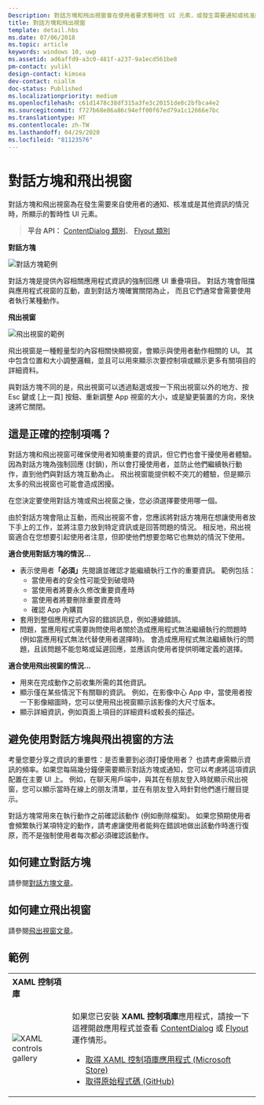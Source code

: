 ```yaml
---
Description: 對話方塊和飛出視窗會在使用者要求暫時性 UI 元素，或發生需要通知或核准的情況時顯示暫時性 UI 元素。
title: 對話方塊和飛出視窗
template: detail.hbs
ms.date: 07/06/2018
ms.topic: article
keywords: windows 10, uwp
ms.assetid: ad6affd9-a3c0-481f-a237-9a1ecd561be8
pm-contact: yulikl
design-contact: kimsea
dev-contact: niallm
doc-status: Published
ms.localizationpriority: medium
ms.openlocfilehash: c61d1478c38df315a3fe3c20151de8c2bfbca4e2
ms.sourcegitcommit: f727b68e86a86c94eff00f67ed79a1c12666e7bc
ms.translationtype: HT
ms.contentlocale: zh-TW
ms.lasthandoff: 04/29/2020
ms.locfileid: "81123576"
---
```

# <a name="dialogs-and-flyouts"></a>對話方塊和飛出視窗

對話方塊和飛出視窗為在發生需要來自使用者的通知、核准或是其他資訊的情況時，所顯示的暫時性 UI 元素。

> **平台 API：** [ContentDialog 類別](/uwp/api/Windows.UI.Xaml.Controls.ContentDialog)、 [Flyout 類別](/uwp/api/Windows.UI.Xaml.Controls.Flyout)

**對話方塊**

![對話方塊範例](../images/dialogs/dialog_RS2_delete_file.png)

對話方塊是提供內容相關應用程式資訊的強制回應 UI 重疊項目。 對話方塊會阻擋與應用程式視窗的互動，直到對話方塊確實關閉為止， 而且它們通常會需要使用者執行某種動作。

**飛出視窗**

![飛出視窗的範例](../images/flyout-example2.png)

飛出視窗是一種輕量型的內容相關快顯視窗，會顯示與使用者動作相關的 UI。 其中包含位置和大小調整邏輯，並且可以用來顯示次要控制項或顯示更多有關項目的詳細資料。

與對話方塊不同的是，飛出視窗可以透過點選或按一下飛出視窗以外的地方、按 Esc 鍵或 [上一頁] 按鈕、重新調整 App 視窗的大小，或是變更裝置的方向，來快速將它關閉。

## <a name="is-this-the-right-control"></a>這是正確的控制項嗎？

對話方塊和飛出視窗可確保使用者知曉重要的資訊，但它們也會干擾使用者體驗。 因為對話方塊為強制回應 (封鎖)，所以會打擾使用者，並防止他們繼續執行動作，直到他們與對話方塊互動為止。 飛出視窗能提供較不突兀的體驗，但是顯示太多的飛出視窗也可能會造成困擾。

在您決定要使用對話方塊或飛出視窗之後，您必須選擇要使用哪一個。

由於對話方塊會阻止互動，而飛出視窗不會，您應該將對話方塊用在想讓使用者放下手上的工作，並將注意力放到特定資訊或是回答問題的情況。 相反地，飛出視窗適合在您想要引起使用者注意，但即使他們想要忽略它也無妨的情況下使用。

   <p><b>適合使用對話方塊的情況...</b> <br/>
<ul>
<li>表示使用者<b>「必須」</b>先閱讀並確認才能繼續執行工作的重要資訊。 範例包括：
<ul>
  <li>當使用者的安全性可能受到破壞時</li>
  <li>當使用者將要永久修改重要資產時</li>
  <li>當使用者將要刪除重要資產時</li>
  <li>確認 App 內購買</li>
</ul>

</li>
<li>套用到整個應用程式內容的錯誤訊息，例如連線錯誤。</li>
<li>問題，當應用程式需要詢問使用者關於造成應用程式無法繼續執行的問題時 (例如當應用程式無法代替使用者選擇時)。 會造成應用程式無法繼續執行的問題，且該問題不能忽略或延遲回應，並應該向使用者提供明確定義的選擇。</li>
</ul>
</p>


   <p><b>適合使用飛出視窗的情況...</b> <br/>
<ul>
<li>用來在完成動作之前收集所需的其他資訊。</li>
<li>顯示僅在某些情況下有關聯的資訊。 例如，在影像中心 App 中，當使用者按一下影像縮圖時，您可以使用飛出視窗顯示該影像的大尺寸版本。</li>
<li>顯示詳細資訊，例如頁面上項目的詳細資料或較長的描述。</li>
</ul></p>

## <a name="ways-to-avoid-using-dialogs-and-flyouts"></a>避免使用對話方塊與飛出視窗的方法

考量您要分享之資訊的重要性：是否重要到必須打擾使用者？ 也請考慮需顯示資訊的頻率。如果您每隔幾分鐘便需要顯示對話方塊或通知，您可以考慮將這項資訊配置在主要 UI 上。 例如，在聊天用戶端中，與其在有朋友登入時就顯示飛出視窗，您可以顯示當時在線上的朋友清單，並在有朋友登入時針對他們進行醒目提示。

對話方塊常用來在執行動作之前確認該動作 (例如刪除檔案)。 如果您預期使用者會頻繁執行某項特定的動作，請考慮讓使用者能夠在錯誤地做出該動作時進行復原，而不是強制使用者每次都必須確認該動作。

## <a name="how-to-create-a-dialog"></a>如何建立對話方塊

請參閱[對話方塊文章](dialogs.md)。 

## <a name="how-to-create-a-flyout"></a>如何建立飛出視窗

請參閱[飛出視窗文章](flyouts.md)。 

## <a name="examples"></a>範例

<table>
<th align="left">XAML 控制項庫<th>
<tr>
<td><img src="../images/xaml-controls-gallery-app-icon-sm.png" alt="XAML controls gallery"></img></td>
<td>
    <p>如果您已安裝 <strong style="font-weight: semi-bold">XAML 控制項庫</strong>應用程式，請按一下這裡開啟應用程式並查看 <a href="xamlcontrolsgallery:/item/ContentDialog">ContentDialog</a> 或 <a href="xamlcontrolsgallery:/item/Flyout">Flyout</a> 運作情形。</p>
    <ul>
    <li><a href="https://www.microsoft.com/store/productId/9MSVH128X2ZT">取得 XAML 控制項庫應用程式 (Microsoft Store)</a></li>
    <li><a href="https://github.com/Microsoft/Xaml-Controls-Gallery">取得原始程式碼 (GitHub)</a></li>
    </ul>
</td>
</tr>
</table>


